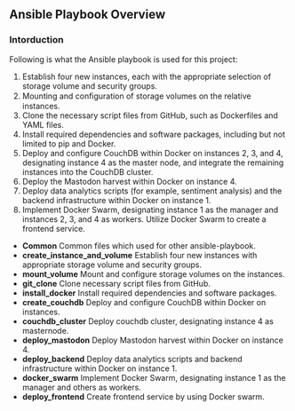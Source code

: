 ## Ansible Playbook Overview

### Intorduction

Following is what the Ansible playbook is used for this project:

1. Establish four new instances, each with the appropriate selection of storage volume and security groups.
2. Mounting and conﬁguration of storage volumes on the relative instances.
3. Clone the necessary script files from GitHub, such as Dockerfiles and YAML files.
4. Install required dependencies and software packages, including but not limited to pip and Docker.
5. Deploy and configure CouchDB within Docker on instances 2, 3, and 4, designating instance 4 as the master node, and integrate the remaining instances into the CouchDB cluster.
6. Deploy the Mastodon harvest within Docker on instance 4.
7. Deploy data analytics scripts (for example, sentiment analysis) and the backend infrastructure within Docker on instance 1.
8. Implement Docker Swarm, designating instance 1 as the manager and instances 2, 3, and 4 as workers. Utilize Docker Swarm to create a frontend service.

- **Common** Common files which used for other ansible-playbook.
- **create_instance_and_volume** Establish four new instances with appropriate storage volume and security groups.
- **mount_volume** Mount and configure storage volumes on the instances.
- **git_clone** Clone necessary script files from GitHub.
- **install_docker** Install required dependencies and software packages.
- **create_couchdb** Deploy and configure CouchDB within Docker on instances.
- **couchdb_cluster** Deploy couchdb cluster, designating instance 4 as masternode.
- **deploy_mastodon** Deploy Mastodon harvest within Docker on instance 4.
- **deploy_backend** Deploy data analytics scripts and backend infrastructure within Docker on instance 1.
- **docker_swarm** Implement Docker Swarm, designating instance 1 as the manager and others as workers.
- **deploy_frontend** Create frontend service by using Docker swarm.

